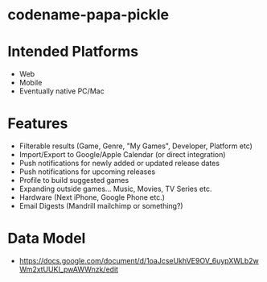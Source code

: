 # codename-papa-pickle

# Intended Platforms
* Web
* Mobile
* Eventually native PC/Mac

# Features
* Filterable results (Game, Genre, "My Games", Developer, Platform etc)
* Import/Export to Google/Apple Calendar (or direct integration)
* Push notifications for newly added or updated release dates
* Push notifications for upcoming releases
* Profile to build suggested games
* Expanding outside games... Music, Movies, TV Series etc.
* Hardware (Next iPhone, Google Phone etc.)
* Email Digests (Mandrill mailchimp or something?)

# Data Model
* https://docs.google.com/document/d/1oaJcseUkhVE9OV_6uypXWLb2wWm2xtUUKI_pwAWWnzk/edit
